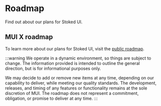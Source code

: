 # Roadmap

<p class="description">Find out about our plans for Stoked UI.</p>

## MUI X roadmap

To learn more about our plans for Stoked UI, visit the [public roadmap](https://github.com/orgs/stoked-ui/projects/1).

:::warning
We operate in a dynamic environment, so things are subject to change.
The information provided is intended to outline the general direction, but is for informational purposes only.

We may decide to add or remove new items at any time, depending on our capability to deliver, while meeting our quality standards.
The development, releases, and timing of any features or functionality remains at the sole discretion of MUI.
The roadmap does not represent a commitment, obligation, or promise to deliver at any time.
:::
